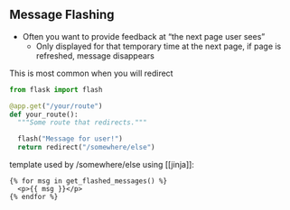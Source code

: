 ## Message Flashing

- Often you want to provide feedback at “the next page user sees”
	- Only displayed for that temporary time at the next page, if page is refreshed, message disappears

This is most common when you will redirect
```python
from flask import flash

@app.get("/your/route")
def your_route():
  """Some route that redirects."""

  flash("Message for user!")
  return redirect("/somewhere/else")

```

template used by /somewhere/else using [[jinja]]: 
```Jinja
{% for msg in get_flashed_messages() %}
  <p>{{ msg }}</p>
{% endfor %}

```

